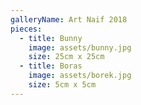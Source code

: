 ```yaml
---
galleryName: Art Naif 2018
pieces:
  - title: Bunny
    image: assets/bunny.jpg
    size: 25cm x 25cm
  - title: Boras
    image: assets/borek.jpg
    size: 5cm x 5cm
---
```

